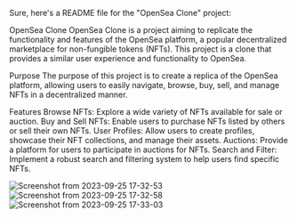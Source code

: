 
Sure, here's a README file for the "OpenSea Clone" project:

OpenSea Clone
OpenSea Clone is a project aiming to replicate the functionality and features of the OpenSea platform, a popular decentralized marketplace for non-fungible tokens (NFTs). This project is a clone that provides a similar user experience and functionality to OpenSea.

Purpose
The purpose of this project is to create a replica of the OpenSea platform, allowing users to easily navigate, browse, buy, sell, and manage NFTs in a decentralized manner.

Features
Browse NFTs: Explore a wide variety of NFTs available for sale or auction.
Buy and Sell NFTs: Enable users to purchase NFTs listed by others or sell their own NFTs.
User Profiles: Allow users to create profiles, showcase their NFT collections, and manage their assets.
Auctions: Provide a platform for users to participate in auctions for NFTs.
Search and Filter: Implement a robust search and filtering system to help users find specific NFTs.

![Screenshot from 2023-09-25 17-32-53](https://github.com/afolabidamilare08/Open_sea_clone/assets/66940336/a732f1e7-4403-4e10-8e0b-8d3ddb43a65c)
![Screenshot from 2023-09-25 17-32-58](https://github.com/afolabidamilare08/Open_sea_clone/assets/66940336/8a8be1c2-0e38-47d1-8de9-d6a113c96916)
![Screenshot from 2023-09-25 17-33-03](https://github.com/afolabidamilare08/Open_sea_clone/assets/66940336/5bb91889-9adb-41b8-921d-03b0a5a93c7a)
